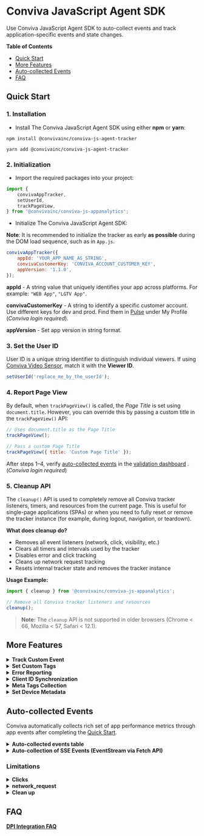 # Conviva JavaScript Agent SDK

Use Conviva JavaScript Agent SDK to auto-collect events and track application-specific events and state changes.

**Table of Contents**

- [Quick Start](#quick-start)
- [More Features](#more-features)
- [Auto-collected Events](#auto-collected-events)
- [FAQ](#faq)

## Quick Start

### 1. Installation

- Install The Conviva JavaScript Agent SDK using either **npm** or **yarn**:

```plaintext
npm install @convivainc/conviva-js-agent-tracker
```

```plaintext
yarn add @convivainc/conviva-js-agent-tracker
```


### 2. Initialization

- Import the required packages into your project:

```js
import {
	convivaAppTracker,
	setUserId,
	trackPageView,
} from '@convivainc/conviva-js-appanalytics';
```

- Initialize The Conviva JavaScript Agent SDK:

**Note**: It is recommended to initialize the tracker as early **as possible** during the DOM load sequence, such as in `App.js`.

```js
convivaAppTracker({
	appId: 'YOUR_APP_NAME_AS_STRING',
	convivaCustomerKey: 'CONVIVA_ACCOUNT_CUSTOMER_KEY',
	appVersion: '1.1.0',
});
```

**appId** - A string value that uniquely identifies your app across platforms. For example: `"WEB App"`, `"LGTV App"`.

**convivaCustomerKey** - A string to identify a specific customer account. Use different keys for dev and prod. Find them in [Pulse](https://pulse.conviva.com/app/profile/applications) under My Profile (_Conviva login required_).

**appVersion** - Set app version in string format.

### 3. Set the User ID

User ID is a unique string identifier to distinguish individual viewers. If using [Conviva Video Sensor](https://github.com/Conviva/conviva-js-coresdk), match it with the **Viewer ID**.

```js
setUserId('replace_me_by_the_userId');
```

### 4. Report Page View

By default, when `trackPageView()` is called, the _Page Title_ is set using `document.title`. However, you can override this by passing a custom title in the `trackPageView()` API:

```js
// Uses document.title as the Page Title
trackPageView();

// Pass a custom Page Title
trackPageView({ title: 'Custom Page Title' });
```

After steps 1–4, verify [auto-collected events](#auto-collected-events) in the [validation dashboard](https://pulse.conviva.com/app/appmanager/ecoIntegration/validation) . (_Conviva login required_)

### 5. Cleanup API

The `cleanup()` API is used to completely remove all Conviva tracker listeners, timers, and resources from the current page. This is useful for single-page applications (SPAs) or when you need to fully reset or remove the tracker instance (for example, during logout, navigation, or teardown).

**What does cleanup do?**
- Removes all event listeners (network, click, visibility, etc.)
- Clears all timers and intervals used by the tracker
- Disables error and click tracking
- Cleans up network request tracking
- Resets internal tracker state and removes the tracker instance

**Usage Example:**

```js
import { cleanup } from '@convivainc/conviva-js-appanalytics';

// Remove all Conviva tracker listeners and resources
cleanup();
```

> **Note:**
> The `cleanup` API is not supported in older browsers (Chrome < 66, Mozilla < 57, Safari < 12.1).

## More Features

<details>
<summary><b>Track Custom Event</b></summary>
    
Use the **trackCustomEvent()** API to track all kinds of events. This API provides 2 fields to describe the tracked events:

**name** - Name of the custom event

**data** - Any type of data in JSON format.

```js
import { trackCustomEvent } from '@convivainc/conviva-js-appanalytics';

let customData = {
	identifier1: 'test',
	identifier2: 1,
	identifier3: true,
};

trackCustomEvent({
	name: 'Custom Event Name',
	data: customData,
});
```

</details>

<details>
<summary><b>Set Custom Tags</b></summary>

Custom Tags are global tags applied to all events and persist throughout the application lifespan, or until they are removed.

**Set the custom tags:**

```js
import { setCustomTags } from '@convivainc/conviva-js-appanalytics';

let customTagsData = { tagKey1: 'tagValue1', tagKey2: 1, tagKey3: true };
setCustomTags(customTagsData);
```

**Clear previously set custom tags:**

```js
import { unsetCustomTags } from '@convivainc/conviva-js-appanalytics';

// Remove custom tags tagKey2 & tagKey3
let customTagsData = ['tagKey2', 'tagKey3'];
unsetCustomTags(customTagsData);
```

</details>

<details>
    <summary><b>Error Reporting</b></summary>
    
Uncaught exceptions and unhandled rejections are automatically collected and enabled by default. To report caught exceptions or other errors, use the following API:

```js
import { trackError } from '@convivainc/conviva-js-appanalytics';

try {
	//...
} catch (error) {
	trackError({
		message: 'Cannot get user object',
		filename: 'shop.js',
		error: error, // Passing the caught error object.
	});
}
```

</details>

<details>
<summary><b>Client ID Synchronization</b></summary>

When using multiple Conviva JavaScript Agent SDK instances across different environments (e.g., subdomains of the same customer or mobile apps embedding webviews), the Client ID may not be shared automatically. To ensure consistency, the SDK provides the following advanced APIs for manual synchronization. These APIs are intended for developers who require fine-grained control over Client ID management across multiple instances.

Use Cases:

- Synchronizing Client ID between a mobile app and WebView.
- Synchronizing Client ID across subdomains.

**Note**: The Conviva JavaScript Agent SDK utilizes **local storage** to cache some data.

- `getClientId()` – Retrieves the current Client ID
- `setClientId(clientId)` – Sets a specific Client ID

**Retrieve the Client ID**

```js
import {
	convivaAppTracker,
	getClientId,
} from '@convivainc/conviva-js-appanalytics';

convivaAppTracker({
	appId: 'YOUR_APP_NAME_AS_STRING',
	convivaCustomerKey: 'CONVIVA_ACCOUNT_CUSTOMER_KEY',
	appVersion: '1.1.0',
});

// Always call getClientId() after initializing convivaAppTracker()
clientId = getClientId();
```

**Set the Client ID**

```js
import {
	convivaAppTracker,
	getClientId,
} from '@convivainc/conviva-js-appanalytics';

// Always call setClientId() before initializing convivaAppTracker() to set a specific clientId
setClientId(clientId);

convivaAppTracker({
	appId: 'YOUR_APP_NAME_AS_STRING',
	convivaCustomerKey: 'CONVIVA_ACCOUNT_CUSTOMER_KEY',
	appVersion: '1.1.0',
});
```

</details>

<details>
<summary><b>Meta Tags Collection </b></summary>

This feature enables tracking of meta tags from the `<head>` section of an HTML page based on the provided configuration.

Example meta tags in an HTML Page:

```js
<html>
    <head>
        <meta name="keywords" content="HTML, CSS, JavaScript">
        <meta name="description" content="Free Web tutorials for HTML and CSS">
        <meta name="author" content="John Doe">
        <meta http-equiv="refresh" content="30">
        <meta name="viewport" content="width=device-width, initial-scale=1.0">
        <meta property="site_name" content="goole.com">
        <meta property="title" content="Sample app">
        <meta property="description" content="TV series content">
        <meta property="locale" content="es_ES">
        <meta property="type" content="video">
    </head>
</html>
```

**Configure Meta Tags Tracking**

To collect meta tag data, you need to define the `metaTagsTracking` configuration during SDK initialization.

Example Configuration:

```js
convivaAppTracker({
	appId: 'YOUR_APP_NAME_AS_STRING',
	convivaCustomerKey: 'CONVIVA_ACCOUNT_CUSTOMER_KEY',
	appVersion: '1.1.0',
	configs: {
		metaTagsTracking: {
			tags: [
				{
					key: 'name', // Target meta tags with "name" attributes
					value: 'content', // Extract their "content" values
				},
				{
					key: 'property', // Target meta tags with "property" attributes
					value: 'content', // Extract their "content" values
					condition: ['title', 'locale'], // Optional: Filter by specific property values
				},
			],
		},
	},
});
```

</details>

<details>
<summary><b>Set Device Metadata</b></summary>

`deviceMetadata` is an object containing key-value pairs for predefined values, such as DeviceType and DeviceCategory, as well as additional properties like DeviceBrand, DeviceManufacturer, and DeviceModel.

Conviva automatically collects deviceMetadata for Web apps and mobile browsers. However, for devices like set-top boxes, smart TVs, gaming consoles, and others, you will need to manually set the `deviceMetadata`.

**Example of setting deviceMetadata:**

```js
import {
	convivaAppTracker,
	ConvivaDeviceMetadata,
} from '@convivainc/conviva-js-appanalytics';

const deviceMetadata: ConvivaDeviceMetadata = {
	DeviceBrand: 'Samsung',
	DeviceManufacturer: 'Samsung',
	DeviceModel: 'UTU7000',
	DeviceType: 'SmartTV',
	OperatingSystemName: 'Tizen',
	OperatingSystemVersion: '8.0',
	DeviceCategory: 'SAMSUNGTV',
	FrameworkName: 'Angular',
	FrameworkVersion: '8.0.0',
};

convivaAppTracker({
	appId: 'YOUR_APP_NAME_AS_STRING',
	convivaCustomerKey: 'CONVIVA_ACCOUNT_CUSTOMER_KEY',
	appVersion: '1.1.0',
	deviceMetadata: deviceMetadata,
});
```

<details>
    <summary><b>The table of predefined metadata keys for deviceMetadata</b></summary>


| Key                    | Type                                | Description                                                                                                              | Example Values                                                                          |
| ---------------------- | ----------------------------------- | ------------------------------------------------------------------------------------------------------------------------ | --------------------------------------------------------------------------------------- | --- |
| DeviceBrand            | string                              | Brand of the device                                                                                                      | `"Comcast"`, `"LG"`, `"Google"`, `"Vizio"`                                              |
| DeviceManufacturer     | string                              | Manufacturer of the device                                                                                               | `"Sony"`, `"Comcast"`, `"Google"`, `"Microsoft"`                                        |
| DeviceModel            | string                              | Model of the device                                                                                                      | `"Comcast Flex"`, `"UTU7000_KA"`, `"Xbox One"`                                          |
| DeviceType             | Prescribed values of DeviceType     | Type of the device. Only allows the DeviceType values and discards any other string values                               | DESKTOP, Console, Mobile (see [table below](#devicecategory-pre-defined-string-values)) |
| DeviceVersion          | string                              | Device firmware version                                                                                                  | `"10"`, `"9"`                                                                           |
| OperatingSystemName    | string                              | Name of the operating system used by the device, in uppercase                                                            | `"Tizen"`, `"webOS"`, `"Vizio`", `"Linux`", `"Xbox OS"`, `"Chrome OS"`                  |
| OperatingSystemVersion | string                              | Version of the operating system used by the device                                                                       | `"10.10.1"`, `"8.1"`, `"T-INFOLINK2012-1012"`, `"1.56.500000"`                          |
| DeviceCategory         | Prescribed values of DeviceCategory | Device category to which the used device belongs. Only allows DeviceCategory values and discards any other string values | WEB, AND, PS (see [table below](#devicetype-pre-defined-string-values))                 |
| FrameworkName          | string                              | Application framework name                                                                                               | `"React TV"`, `"LightningJS"`, `"Angular"`                                              |
| FrameworkVersion       | string                              | Application framework version                                                                                            | `"1.2.3"`                                                                               |     |

#### DeviceCategory Pre-defined String Values:

| Value     | Description                                                                                                                                                                                             |
| --------- | ------------------------------------------------------------------------------------------------------------------------------------------------------------------------------------------------------- |
| AND       | The device is an Android device like Samsung Galaxy, Amazon Fire TV, Android TV, or Android Tablet.                                                                                                     |
| APL       | The device is an Apple device like iPhone or Apple TV.                                                                                                                                                  |
| CHR       | The device is a Google Chromecast STB or Android TV with built-in Chromecast.                                                                                                                           |
| DSKAPP    | The device is a desktop computer (including notebooks) where video is played in an installed app, as opposed to a browser.                                                                              |
| SIMULATOR | The device is a simulated video session used for testing.                                                                                                                                               |
| KAIOS     | The device is a phone or other device based on KaiOS OS, such as the Lyf Jio F30C.                                                                                                                      |
| LGTV      | The device is an LG smart TV, including NetCast and webOS.                                                                                                                                              |
| LNX       | This mostly covers various Set-Top Boxes and Smart TVs that use custom Linux-based SDKs.                                                                                                                |
| NINTENDO  | The device is a Nintendo games console, including Wii and Switch.                                                                                                                                       |
| PS        | The device is a PlayStation console, including PS3 and PS4.                                                                                                                                             |
| RK        | The device is a Roku device.                                                                                                                                                                            |
| SAMSUNGTV | The device is a Samsung Smart TV, including Orsay and Tizen.                                                                                                                                            |
| VIDAA     | Vidaa-based devices, using an operating system developed by Hisense.                                                                                                                                    |
| VIZIOTV   | Category for native app integrations on Vizio TVs using the SmartCast platform (from 2016 onwards).                                                                                                     |
| WEB       | The device can be any device with an in-browser HTML5-based player. Video is played in the browser using HTML5 technology, in browsers like Chrome, Edge, Firefox, Internet Explorer, Opera, or Safari. |
| WIN       | The device is a Windows OS-based handheld device, like a Windows Phone or Windows Tablet.                                                                                                               |
| XB        | The device is an Xbox console, including Xbox 360 and Xbox One.                                                                                                                                         |

#### DeviceType Pre-defined String Values:

| Value   | Description                                  |
| ------- | -------------------------------------------- |
| DESKTOP | The device is a desktop or laptop computer.  |
| Console | The device is a gaming console.              |
| Settop  | The device is a set-top box.                 |
| Mobile  | The device is a mobile phone.                |
| Tablet  | The device is a tablet.                      |
| SmartTV | The device is a smart TV.                    |
| Vehicle | The device is a vehicle infotainment system. |
| Other   | Other device types.                          |

</details>

</details>

## Auto-collected Events

Conviva automatically collects rich set of app performance metrics through app events after completing the [Quick Start](#quick-start).

<details>
  <summary><b>Auto-collected events table</b></summary>

| Event                    | Occurrence                                                                                                                              |
| ------------------------ | --------------------------------------------------------------------------------------------------------------------------------------- |
| network_request          | After receiving the network request response. [Refer limitations](#limitations).                                                        |
| application_error        | When an error occurrs in the application.                                                                                               |
| button_click             | On the button click callback. [Refer limitations](#limitations).                                                                        |
| link_click               | On the link click callback. [Refer limitations](#limitations).                                                                          |
| application_background   | When visibility state change to `hidden`.                                                                                               |
| application_foreground   | When visibility state change to `visible`.                                                                                              |
| Largest Contentful Paint | Timing information about the largest image or text paint before user input on a web page.                                               |
| First App Launch         | First time launch in the browser. Custom Tag Context.                                                                                   |
| page_loaded              | On `"load"` event listener.Used to compute Page Loads, Avg Document Load Time, Avg DNS Lookup Time, Avg Document Response Time metrics. |
| sse_conversation_message | When a Server-Sent Event (SSE) of type conversation_message is received via Fetch eventstream. |

To learn about the default metrics for analyzing the native and web applications performance, such as App Crashes, Avg Screen Load Time, and Page Loads, refer to the [App Experience Metrics](https://pulse.conviva.com/learning-center/content/eco/eco_metrics.html) page in the Learning Center.

</details>

<details>
<summary><b>Auto-collection of SSE Events (EventStream via Fetch API)</b></summary>

The Conviva JavaScript Agent SDK supports auto-collection of Server-Sent Events (SSE) when they are delivered as an `eventstream` response via the Fetch API. This enables tracking of real-time server-push events in modern web applications.

- **Current Coverage:**
  - At present, only events of type `conversation_message` are automatically collected and tracked.
  - Additional SSE event types may be supported in future releases.

No extra configuration is required—if your application receives SSEs as an `eventstream` through Fetch, supported events will be tracked automatically.

</details>

### Limitations

<details>
  <summary><b>Clicks</b></summary>

The collection of all types of clicks is automatically supported, including those from standard HTML elements as well as elements created using React, Angular, and Vue frameworks. We also offer an experimental remote configuration specifically for click events, aiming to dynamically add support for non-standard or unsupported frameworks. For further assistance, please contact the Conviva support team.
**Note:** `preventDefault` and `stopPropagation` will prevent the auto-collection of button and link click events.

**Migration of Pulse dimensions for clicks**

Starting with version [v1.1.2](https://github.com/Conviva/conviva-js-appanalytics/releases/tag/v1.1.2) of the SDK, the attribute keys for click events have been updated.
If you are using v1.1.1 or earlier and currently mapping `elementText`, you must update your configuration when upgrading to v1.1.2 or later. Specifically, update the mapping in [DPI Activation](https://pulse.conviva.com/app/activation/home) by mapping `elementText` to `text`, then redeploy to apply the changes.

To ensure metrics reflect the updates, please review and update your event/metric mappings in [DPI Activation](https://pulse.conviva.com/app/activation/home) if you are using any of the following attributes:
| <=v1.1.1 | >=v1.1.2 |
|--------------------------------|--------------------------------|
| elementType | elementType |
| elementText | text |
| elementName | elementName |
| elementValue | value |
| elementId | id |
| elementClasses | class |

</details>

<details>
  <summary><b>network_request</b></summary>

This feature supports tracking network requests triggered within the application using `XMLHttpRequest` and the Fetch API.

**Request and Response Body Collection:**

Collected only when:

- Size is < 10KB and content-length is available.
- Response body is type JSON.
- Content-type is `"json"`, `"text/plain"`, `"text/javascript"` or `"application/javascript"`.
- Response Type is not "opaque"

**Request and Response Header Collection:**

Collected only when:

- The server is provisioned with `"Access-Control-Expose-Headers:"`.
- Response Type is not "opaque"

</details>

<details>
  <summary><b>Clean up</summary>
"cleanup" api support is not available in older browsers(Chrome: < 66, Mozila: < 57, Safari: < 12.1)
</details>

## FAQ

[DPI Integration FAQ](https://pulse.conviva.com/learning-center/content/sensor_developer_center/tools/eco_integration/eco_integration_faq.htm)
